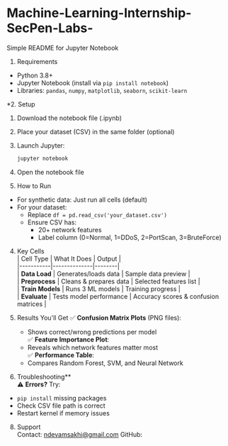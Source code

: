 # Machine-Learning-Internship-SecPen-Labs-
Simple README for Jupyter Notebook

1. Requirements
- Python 3.8+  
- Jupyter Notebook (install via `pip install notebook`)  
- Libraries: `pandas`, `numpy`, `matplotlib`, `seaborn`, `scikit-learn`  

*2. Setup  
1. Download the notebook file (.ipynb)  
2. Place your dataset (CSV) in the same folder (optional)  
3. Launch Jupyter:  
   ```bash
   jupyter notebook
   ```  
4. Open the notebook file
   

3. How to Run 
- For synthetic data: Just run all cells (default)  
- For your dataset:  
  - Replace `df = pd.read_csv('your_dataset.csv')`  
  - Ensure CSV has:  
    - 20+ network features  
    - Label column (0=Normal, 1=DDoS, 2=PortScan, 3=BruteForce)
      

4. Key Cells  
| Cell Type | What It Does | Output |  
|-----------|--------------|--------|  
| **Data Load** | Generates/loads data | Sample data preview |  
| **Preprocess** | Cleans & prepares data | Selected features list |  
| **Train Models** | Runs 3 ML models | Training progress |  
| **Evaluate** | Tests model performance | Accuracy scores & confusion matrices |  

5. Results You'll Get 
✅ **Confusion Matrix Plots** (PNG files):  
   - Shows correct/wrong predictions per model  
✅ **Feature Importance Plot**:  
   - Reveals which network features matter most  
✅ **Performance Table**:  
   - Compares Random Forest, SVM, and Neural Network  
 

6. Troubleshooting**  
⚠️ **Errors?** Try:  
- `pip install` missing packages  
- Check CSV file path is correct  
- Restart kernel if memory issues

  
8. Support  
Contact: ndevamsakhi@gmail.com 
GitHub:   
